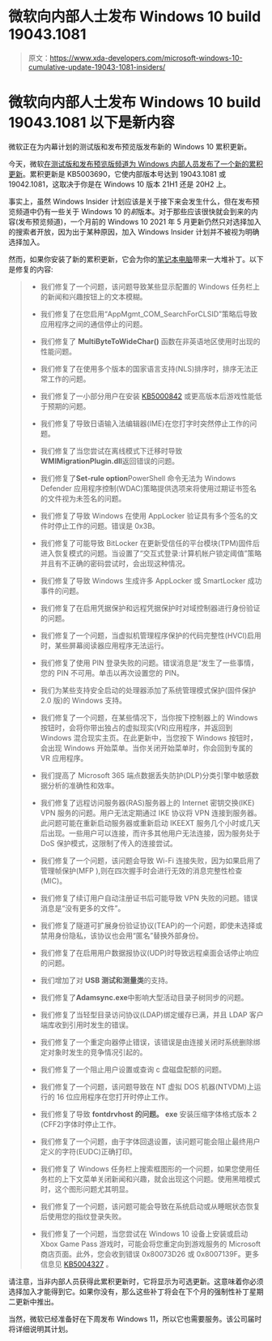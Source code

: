 # 微软向内部人士发布 Windows 10 build 19043.1081

> 原文：<https://www.xda-developers.com/microsoft-windows-10-cumulative-update-19043-1081-insiders/>

# 微软向内部人士发布 Windows 10 build 19043.1081 以下是新内容

微软正在为内幕计划的测试版和发布预览版发布新的 Windows 10 累积更新。

今天，微软[在测试版和发布预览版频道为 Windows 内部人员发布了一个新的累积更新](https://blogs.windows.com/windows-insider/2021/06/17/releasing-windows-10-build-19043-1081-21h1-to-beta-release-preview-channels/)。累积更新是 KB5003690，它使内部版本号达到 19043.1081 或 19042.1081，这取决于你是在 Windows 10 版本 21H1 还是 20H2 上。

事实上，虽然 Windows Insider 计划应该是关于接下来会发生什么，但在发布预览频道中仍有一些关于 Windows 10 的*前*版本。对于那些应该很快就会到来的内容(发布预览频道)，一个月前的 Windows 10 2021 年 5 月更新仍然只对选择加入的搜索者开放，因为出于某种原因，加入 Windows Insider 计划并不被视为明确选择加入。

然而，如果你安装了新的累积更新，它会为你的[笔记本电脑](https://www.xda-developers.com/best-laptops/)带来一大堆补丁。以下是修复的内容:

> *   我们修复了一个问题，该问题导致某些显示配置的 Windows 任务栏上的新闻和兴趣按钮上的文本模糊。
> *   我们修复了在您启用“AppMgmt_COM_SearchForCLSID”策略后导致应用程序之间的通信停止的问题。
> *   我们修复了 **MultiByteToWideChar()** 函数在非英语地区使用时出现的性能问题。
> *   我们修复了在使用多个版本的国家语言支持(NLS)排序时，排序无法正常工作的问题。
> *   我们修复了一小部分用户在安装 [KB5000842](https://prod.support.services.microsoft.com/en-us/topic/march-29-2021-kb5000842-os-builds-19041-906-and-19042-906-preview-1a58a276-6a0a-47a5-aa7d-97af2d10b16d?preview=true) 或更高版本后游戏性能低于预期的问题。
> *   我们修复了导致日语输入法编辑器(IME)在您打字时突然停止工作的问题。
> *   我们修复了当您尝试在离线模式下迁移时导致**WMIMigrationPlugin.dll**返回错误的问题。
> *   我们修复了**Set-rule option**PowerShell 命令无法为 Windows Defender 应用程序控制(WDAC)策略提供选项来将使用过期证书签名的文件视为未签名的问题。
> *   我们修复了导致 Windows 在使用 AppLocker 验证具有多个签名的文件时停止工作的问题。错误是 0x3B。
> *   我们修复了可能导致 BitLocker 在更新受信任的平台模块(TPM)固件后进入恢复模式的问题。当设置了“交互式登录:计算机帐户锁定阈值”策略并且有不正确的密码尝试时，会出现这种情况。
> *   我们修复了导致 Windows 生成许多 AppLocker 或 SmartLocker 成功事件的问题。
> *   我们修复了在启用凭据保护和远程凭据保护时对域控制器进行身份验证的问题。
> *   我们修复了一个问题，当虚拟机管理程序保护的代码完整性(HVCI)启用时，某些屏幕阅读器应用程序无法运行。
> *   我们修复了使用 PIN 登录失败的问题。错误消息是“发生了一些事情，您的 PIN 不可用。单击以再次设置您的 PIN。
> *   我们为某些支持安全启动的处理器添加了系统管理模式保护(固件保护 2.0 版)的 Windows 支持。
> *   我们修复了一个问题，在某些情况下，当你按下控制器上的 Windows 按钮时，会将你带出独占的虚拟现实(VR)应用程序，并返回到 Windows 混合现实主页。在此更新中，当您按下 Windows 按钮时，会出现 Windows 开始菜单。当你关闭开始菜单时，你会回到专属的 VR 应用程序。
> *   我们提高了 Microsoft 365 端点数据丢失防护(DLP)分类引擎中敏感数据分析的准确性和效率。
> *   我们修复了远程访问服务器(RAS)服务器上的 Internet 密钥交换(IKE) VPN 服务的问题。用户无法定期通过 IKE 协议将 VPN 连接到服务器。此问题可能在重新启动服务器或重新启动 IKEEXT 服务几个小时或几天后出现。一些用户可以连接，而许多其他用户无法连接，因为服务处于 DoS 保护模式，这限制了传入的连接尝试。
> *   我们修复了一个问题，该问题会导致 Wi-Fi 连接失败，因为如果启用了管理帧保护(MFP ),则在四次握手时会进行无效的消息完整性检查(MIC)。
> *   我们修复了续订用户自动注册证书后可能导致 VPN 失败的问题。错误消息是“没有更多的文件”。
> *   我们修复了隧道可扩展身份验证协议(TEAP)的一个问题，即使未选择或禁用身份隐私，该协议也会用“匿名”替换外部身份。
> *   我们修复了在启用用户数据报协议(UDP)时导致远程桌面会话停止响应的问题。
> *   我们增加了对 **USB 测试和测量类**的支持。
> *   我们修复了**Adamsync.exe**中影响大型活动目录子树同步的问题。
> *   我们修复了当轻型目录访问协议(LDAP)绑定缓存已满，并且 LDAP 客户端库收到引用时发生的错误。
> *   我们修复了一个重定向器停止错误，该错误是由连接关闭时系统删除绑定对象时发生的竞争情况引起的。
> *   我们修复了一个阻止用户设置或查询 c 盘磁盘配额的问题。
> *   我们修复了一个问题，该问题导致在 NT 虚拟 DOS 机器(NTVDM)上运行的 16 位应用程序在您打开时停止工作。
> 
> *   我们修复了导致 **fontdrvhost 的问题。** **exe** 安装压缩字体格式版本 2 (CFF2)字体时停止工作。
> *   我们修复了一个问题，由于字体回退设置，该问题可能会阻止最终用户定义的字符(EUDC)正确打印。
> 
> *   我们修复了 Windows 任务栏上搜索框图形的一个问题，如果您使用任务栏的上下文菜单关闭新闻和兴趣，就会出现这个问题。使用黑暗模式时，这个图形问题尤其明显。
> *   我们修复了一个问题，该问题可能会导致在系统启动或从睡眠状态恢复后使用您的指纹登录失败。
> *   我们修复了一个问题，当您尝试在 Windows 10 设备上安装或启动 Xbox Game Pass 游戏时，可能会将您重定向到游戏服务的 Microsoft 商店页面。此外，您会收到错误 0x80073D26 或 0x8007139F。更多信息见 [KB5004327](https://prod.support.services.microsoft.com/en-us/topic/kb5004327-error-0x80073d26-or-0x8007139f-occurs-when-you-install-or-start-gaming-services-on-a-windows-10-device-a0a281bd-9b0d-4aa0-8c10-56f1bf9953af?preview=true) 。

请注意，当非内部人员获得此累积更新时，它将显示为可选更新。这意味着你必须选择加入才能得到它。如果你没有，那么这些补丁将会在下个月的强制性补丁星期二更新中推出。

当然，微软已经准备好在下周发布 Windows 11，所以它也需要服务。该公司届时将详细说明其计划。